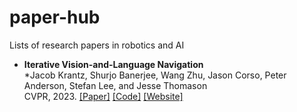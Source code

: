# paper-hub
Lists of research papers in robotics and AI

- **Iterative Vision-and-Language Navigation** <br>
   *Jacob Krantz, Shurjo Banerjee, Wang Zhu, Jason Corso, Peter Anderson, Stefan Lee, and Jesse Thomason <br>
   CVPR, 2023. [[Paper]]([link](https://arxiv.org/abs/2210.03087)) [[Code]]([link](https://github.com/Bill1235813/IVLN)) [[Website]]([link](https://jacobkrantz.github.io/ivln))

